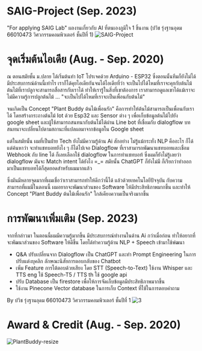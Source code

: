 # SAIG-Project (Sep. 2023)
"For applying SAIG Lab" ผลงานเกี่ยวกับ AI ที่ตนเองภูมิใจ 1 ชิ้นงาน (ปวิช รุ่งฐานอุดม 66010473 วิศวกรรมคอมพิวเตอร์ ชั้นปีที่ 1)
![SAIG-Project](https://github.com/pawito236/SAIG-Project/assets/44425803/3b93e8b3-f126-46a5-886d-0d9c19d23f34)

# จุดเริ่มต้นไอเดีย (Aug. - Sep. 2020)
ณ ตอนสมัยชั้น ม.ปลาย ได้เริ่มต้นทำ IoT โปรเจคด้วย Arduino - ESP32 ซึ่งตอนนั้นทีมก็ยังไม่ได้มีประสบการณ์ด้านนี้เท่าไร เราก็ได้คุยไอเดียกันจนได้ไอเดียที่ว่า จะเป็นไปได้ไหมที่เราจะคุยกับต้นไม้ ต้นไม้ที่เราปลูกจะสามารถสื่อสารกับเราได้ ทำให้เรารู้ในสิ่งที่เขาต้องการ เราสามารถดูแลเขาได้แม้เราจะไม่มีความรู้การปลูกต้นไม้ ... "จะเป็นไปได้ไหมที่เราจะเป็นเพื่อนกับต้นไม้" 

จนเกิดเป็น Concept "Plant Buddy ต้นไม้เพื่อนรัก" คือการทำให้ต้นไม้สามารถเป็นเพื่อนกับเราได้ โดยสร้างกระถางต้นไม้ Iot ด้วย Esp32 และ Sensor ต่าง ๆ เพื่อเก็บข้อมูลต้นไม้ไปยัง google sheet  และผู้ใช้สามารถสนทนากับต้นไม้ได้ผ่าน Line bot ที่เชื่อมกับ dialogflow บทสนทนาจะเปลี่ยนไปตามสถานะที่แปลผลมาจากข้อมูลใน Google sheet

แต่ในสมัยนั้น ผมที่เป็นฝ่าย Tech ยังไม่มีความรู้ด้าน Ai สักอย่าง ไม่รู้แม้กระทั่ง NLP คืออะไร ก็ได้แต่ค้นหาว่า จะทำแชทบอทยังไง ๆ ก็ได้ไปเจอ Dialogflow ที่เราสามารถพัฒนาแชทบอทและเชื่อม Webhook กับ line ได้ ก็เลยเลือกใช้ dialogflow ในการทำแชทบอท้ ซึ่งผมก็ยังไม่รู้เลยว่า dialogflow มันจะ Match intent ได้ยังไง =_= สมัยนั้น ChatGPT ก็ยังไม่มี ก็เรียกว่าทำออกมาเป็นแชทบอทได้ก็สุดยอดสำหรับผมมากแล้ว

ซึ่งมันมีหลายจุดมากที่ผมเชื่อว่าเราสามารถทำให้ดีกว่านี้ได้ แล้วด้วยเทคโนโลยีปัจจุบัน กับความสามารถที่ผมมีในตอนนี้ ผมอยากจะพัฒนาส่วนของ Software ให้มีประสิทธิภาพมากขึ้น และทำให้ Concept "Plant Buddy ต้นไม้เพื่อนรัก" ใกล้เคียงความเป็นจริงมากขึ้น

# การพัฒนาเพิ่มเติม (Sep. 2023)
จากที่กล่าวมา ในตอนนี้ผมมีความรู้มากขึ้น มีประสบการณ์ทำงานในด้าน Ai กว่าเมื่อก่อน ทำให้อยากที่จะพัฒนาส่วนของ Software ให้ดีขึ้น โดยได้ทำความรู้ด้าน NLP + Speech เข้ามาใช้พํฒนา
- Q&A ปรับเปลี่ยนจาก Dialogflow เป็น ChatGPT และทำ Prompt Engineering ในการปรับแต่งบุคลิก ลักษณะนิสัยการตอบกลับของ Chatbot
- เพิ่ม Feature การโต้ตอบด้วยเสียง โดย STT (Speech-to-Text) ใช้งาน Whisper และ TTS eng ใช้ Speech-T5 / TTS th ใช้ google api
- ปรับ Database เป็น firestore เพื่อให้การจัดเก็บข้อมูลมีประสิทธิภาพมากขึ้น
- ใช้งาน Pinecone Vector database ในการเก็บ Context ที่ใช้ในการตอบคำถาม

By ปวิช รุ่งฐานอุดม 66010473 วิศวกรรมคอมพิวเตอร์ ชั้นปีที่ 1
![3](https://github.com/pawito236/SAIG-Project/assets/44425803/38a989ca-1ee9-4490-9368-975a7cbc354f)

# Award & Credit (Aug. - Sep. 2020)
![PlantBuddy-resize](https://github.com/pawito236/SAIG-Project/assets/44425803/ff408dea-ace4-4992-8e04-1aa001483888)
